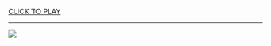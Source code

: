
<a href="https://premium76.site?title=unblocked_games_house_of_hazards&ref=13M">CLICK TO PLAY</a></h3>
<hr>

<a href="https://premium76.site?title=unblocked_games_house_of_hazards&ref=13M"><img src="https://clearcache.store/games.png"></a>


